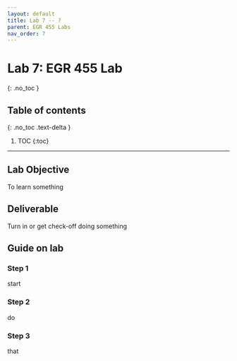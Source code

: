 ```yaml
---
layout: default
title: Lab 7 -- ?
parent: EGR 455 Labs
nav_order: 7
---
```


# Lab 7: EGR 455 Lab
{: .no_toc }


## Table of contents
{: .no_toc .text-delta }

1. TOC
{:toc}

---

## Lab Objective

To learn something

## Deliverable

Turn in or get check-off doing something

## Guide on lab

### Step 1

start

### Step 2

do

### Step 3

that
